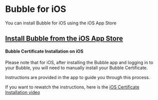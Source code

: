 Bubble for iOS
==============

You can install Bubble for iOS using the iOS App Store

## [Install Bubble from the iOS App Store](https://link-tbd.example.com)

#### Bubble Certificate Installation on iOS
Please note that for iOS, after installing the Bubble app and logging in to your Bubble, you will need to manually install your Bubble Certificate.

Instructions are provided in the app to guide you through this process.

If you want to rewatch the instructions, here is the [iOS Certificate Installation video](https://github.com/getbubblenow/bubble-docs/raw/master/cert_instructions/ios_screenshots/iOS-CA-Certificate-Installation.mp4)
